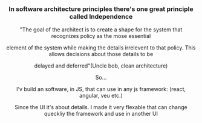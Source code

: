 <h3 align="center"> In software architecture principles there's one great principle called Independence </h3>

<p align="center">"The goal of the architect is to create a shape for the system that recognizes policy as the mose essential</p>
<p align="center">element of the system while making the details irrelevent to that policy. This allows decisions about those details to be</p>
<p align="center">delayed and deferred"(Uncle bob, clean architecture)</p>

<div align="center">
  <p>So...</p>
  <p>I'v build an software, in JS, that can use in any js framework: (react, angular, veu etc.)</p>
  <p>Since the UI it's about details. I made it very flexable that can change queckliy the framework and use in another UI </p>
</div>
  
